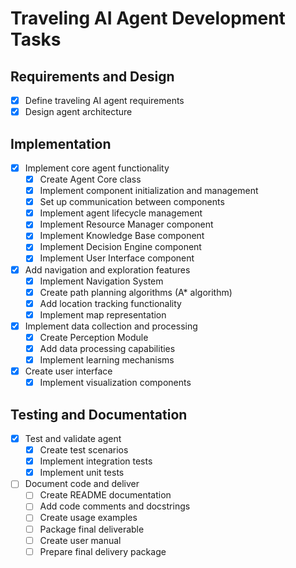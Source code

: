 # Traveling AI Agent Development Tasks

## Requirements and Design
- [x] Define traveling AI agent requirements
- [x] Design agent architecture

## Implementation
- [x] Implement core agent functionality
  - [x] Create Agent Core class
  - [x] Implement component initialization and management
  - [x] Set up communication between components
  - [x] Implement agent lifecycle management
  - [x] Implement Resource Manager component
  - [x] Implement Knowledge Base component
  - [x] Implement Decision Engine component
  - [x] Implement User Interface component
- [x] Add navigation and exploration features
  - [x] Implement Navigation System
  - [x] Create path planning algorithms (A* algorithm)
  - [x] Add location tracking functionality
  - [x] Implement map representation
- [x] Implement data collection and processing
  - [x] Create Perception Module
  - [x] Add data processing capabilities
  - [x] Implement learning mechanisms
- [x] Create user interface
  - [x] Implement visualization components

## Testing and Documentation
- [x] Test and validate agent
  - [x] Create test scenarios
  - [x] Implement integration tests
  - [x] Implement unit tests
- [ ] Document code and deliver
  - [ ] Create README documentation
  - [ ] Add code comments and docstrings
  - [ ] Create usage examples
  - [ ] Package final deliverable
  - [ ] Create user manual
  - [ ] Prepare final delivery package
